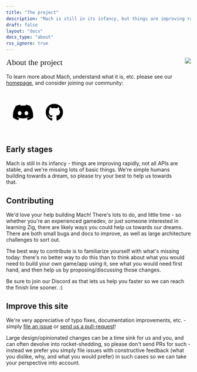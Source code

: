 ```yaml
---
title: "The project"
description: "Mach is still in its infancy, but things are improving rapidly. We're simple humans building towards a dream, and you can join our effort."
draft: false
layout: "docs"
docs_type: "about"
rss_ignore: true
---
```


<style>
.p-community-icon {
    height: calc(3rem + 0.5rem + 0.5rem);
    padding: 0.5rem;
    margin-bottom: 3rem;
}
img.p-community-icon {
    height: 3rem;
    /* https://codepen.io/sosuke/pen/Pjoqqp */
    filter: invert(100%) sepia(100%) saturate(0%) hue-rotate(143deg) brightness(105%) contrast(104%);
}
@media (prefers-color-scheme: light) {
    img.p-community-icon {
        filter: none;
    }
}
</style>

<div>
    <img style="height: 20rem; float: right; padding-left: 1rem;" src="../img/wrench_rocket.svg"></img>
    <p>
        <span style="font-family: Orbitron; font-size: 22px;">About the project</span>
        <br/>
        <br/>
        To learn more about Mach, understand what it is, etc. please see our <a href="../">homepage</a>, and consider joining our community:
    </p>
    <div style="display: flex; flex-direction: row; margin-top: 2rem;">
        <a href="https://discord.gg/XNG3NZgCqp" class="p-community-icon glass-link">
            <img alt="Discord" class="p-community-icon" src="/img/discord.svg">
        </a>
        <a href="https://github.com/hexops/mach" class="p-community-icon glass-link">
            <img alt="GitHub" class="p-community-icon" src="/img/github.svg">
        </a>
    </div>
</div>

<h2 style="margin-top: 0;">Early stages</h2>

Mach is still in its infancy - things are improving rapidly, not all APIs are stable, and we're missing lots of basic things. We're simple humans building towards a dream, so please try your best to help us towards that.

## Contributing

We'd love your help building Mach! There's lots to do, and little time - so whether you're an experienced gamedev, or just someone interested in learning Zig, there are likely ways you could help us towards our dreams. There are both small bugs and docs to improve, as well as large architecture challenges to sort out.

The best way to contribute is to familiarize yourself with what's missing today: there's no better way to do this than to think about what you would need to build your own game/app using it, see what you would need first hand, and then help us by proposing/discussing those changes.

Be sure to join our Discord as that lets us help you faster so we can reach the finish line sooner. :)

## Improve this site

We're very appreciative of typo fixes, documentation improvements, etc. - simply [file an issue](https://github.com/hexops/mach/issues) or [send us a pull-request](https://github.com/hexops/machengine.org/tree/main/content)!

Large design/opinionated changes can be a time sink for us and you, and can often devolve into rocket-shedding, so please don't send PRs for such - instead we prefer you simply file issues with constructive feedback (what you dislike, why, and what you would prefer) in such cases so we can take your perspective into account.
